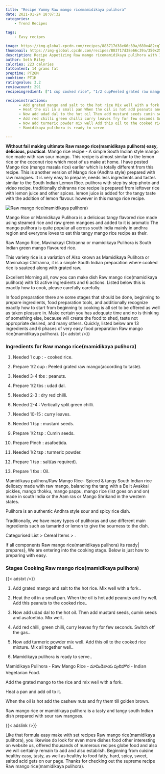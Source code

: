 ```yaml
---
title: "Recipe Yummy Raw mango ricemamidikaya pulihora"
date: 2021-01-24 18:07:32
categories:
    - Trend Recipes
    
tags:
    - Easy recipes

image: https://img-global.cpcdn.com/recipes/883717d38e66c39a/680x482cq70/raw-mango-ricemamidikaya-pulihora-recipe-main-photo.jpg
thumbnail: https://img-global.cpcdn.com/recipes/883717d38e66c39a/350x250cq70/raw-mango-ricemamidikaya-pulihora-recipe-main-photo.jpg
description: Recipe Appetizing Raw mango ricemamidikaya pulihora with 13 ingredients and 6 stages of easy cooking.
author: Seth Riley
calories: 223 calories
fatContent: 14 grams fat
preptime: PT26M
cooktime: PT1H
ratingvalue: 3.2
reviewcount: 291
recipeingredient: ["1 cup cooked rice", "1/2 cupPeeled grated raw mangoaccording to taste", "3-4 tbspeanuts", "1/2 tbsudad dal", "2-3dry red chilli", "2-4Vertically split green chilli", "10-15curry leaves", "1 tspmustard seeds", "1/2 tspCumin seeds", "Pinchasafoetida", "1/2 tspturmeric powder", "1 tspsaltas required", "1 tbsOil"]

recipeinstructions: 
      - Add grated mango and salt to the hot rice Mix well with a fork 
      - Heat the oil in a small pan When the oil is hot add peanuts and fry well Add this peanuts to the cooked rice 
      - Now add udad dal to the hot oil Then add mustard seeds cumin seeds and asafoetida Mix well 
      - Add red chilli green chilli curry leaves fry for few seconds Switch off the gas 
      - Now add turmeric powder mix well Add this oil to the cooked rice mixture Mix all together well 
      - Mamidikaya pulihora is ready to serve

---
```




**Without fail making ultimate Raw mango rice(mamidikaya pulihora) easy, delicious, practical**. Mango rice recipe - A simple South Indian style mango rice made with raw sour mango. This recipe is almost similar to the lemon rice or the coconut rice which most of us make at home. I have posted Mango rice (mango masala rice) earlier which is totally different from this recipe. This is another version of Mango rice (Andhra style) prepared with raw mangoes. It is very easy to prepare, needs less ingredients and tastes similar to the South Indian Lemon Rice. pulihora with step by step photo and video recipe. traditionally chitranna rice recipe is prepared from leftover rice with lemon juice and other spices. lemon juice is added for the tangy taste with the addition of lemon flavour. however in this mango rice recipe.


![Raw mango rice(mamidikaya pulihora)](https://img-global.cpcdn.com/recipes/883717d38e66c39a/680x482cq70/raw-mango-ricemamidikaya-pulihora-recipe-main-photo.jpg "Raw mango rice(mamidikaya pulihora)")



Mango Rice or Mamidikaya Pulihora is a delicious tangy flavored rice made using steamed rice and raw green mangoes and added to it is aromatic The mango pulihora is quite popular all across south india mainly in andhra region and everyone loves to eat this tangy mango rice recipe as their.

Raw Mango Rice, Mavinakayi Chitranna or mamidikaya Pulihora is South Indian green mango flavoured rice.

This variety rice is a variation of Also known as Mamidikaya Pulihora or Mavinakayi Chitranna, it is a simple South Indian preparation where cooked rice is sauteed along with grated raw.


Excellent Morning all, now you can make dish Raw mango rice(mamidikaya pulihora) with 13 active ingredients and 6 actions. Listed below this is exactly how to cook, please carefully carefully.

In food preparation there are some stages that should be done, beginning to prepare ingredients, food preparation tools, and additionally recognize exactly how to start from beginning to cooking is all set to be offered as well as taken pleasure in. Make certain you has adequate time and no is thinking of something else, because will create the food to shed, taste not appropriate desired, and many others. Quickly, listed below are 13 ingredients and 6 phases of very easy food preparation Raw mango rice(mamidikaya pulihora).
{{< adstxt />}}

### Ingredients for Raw mango rice(mamidikaya pulihora)


1. Needed 1 cup : - cooked rice.

1. Prepare 1/2 cup : Peeled grated raw mango(according to taste).

1. Needed 3-4 tbs : peanuts.

1. Prepare 1/2 tbs : udad dal.

1. Needed 2-3 : dry red chilli.

1. Needed 2-4 : Vertically split green chilli.

1. Needed 10-15 : curry leaves.

1. Needed 1 tsp : mustard seeds.

1. Prepare 1/2 tsp : Cumin seeds.

1. Prepare Pinch : asafoetida.

1. Needed 1/2 tsp : turmeric powder.

1. Prepare 1 tsp : salt(as required).

1. Prepare 1 tbs : Oil.


Mamidikaya pulihora/Raw Mango Rice- Spiced &amp; tangy South Indian rice delicacy made with raw mango, balancing the tang with a Be it Avakkai pickles, mango thokku, mango pappu, mango rice (list goes on and on) made in south India or the Aam ras or Mango Shrikand in the western states.

Pulihora is an authentic Andhra style sour and spicy rice dish.

Traditionally, we have many types of pulihoras and use different main ingredients such as tamarind or lemon to give the sourness to the dish.

Categorised List‎ &gt; ‎Cereal Items‎ &gt; ‎.


If all components Raw mango rice(mamidikaya pulihora) its ready| prepares}, We are entering into the cooking stage. Below is just how to preparing with easy.

### Stages Cooking Raw mango rice(mamidikaya pulihora)

{{< adstxt />}}


1. Add grated mango and salt to the hot rice. Mix well with a fork..



1. Heat the oil in a small pan. When the oil is hot add peanuts and fry well. Add this peanuts to the cooked rice..



1. Now add udad dal to the hot oil. Then add mustard seeds, cumin seeds and asafoetida. Mix well..



1. Add red chilli, green chilli, curry leaves fry for few seconds. Switch off the gas..



1. Now add turmeric powder mix well. Add this oil to the cooked rice mixture. Mix all together well..



1. Mamidikaya pulihora is ready to serve..




Mamidikaya Pulihora - Raw Mango Rice - మామిడికాయ పులిహొర - Indian Vegetarian Food.

Add the grated mango to the rice and mix well with a fork.

Heat a pan and add oil to it.

When the oil is hot add the cashew nuts and fry them till golden brown.

Raw mango rice or mamidikaya pulihora is a tasty and tangy south Indian dish prepared with sour raw mangoes.


{{< adslink />}}

Like that formula easy make with set recipes Raw mango rice(mamidikaya pulihora), you likewise do look for even more dishes food other interesting on website us, offered thousands of numerous recipes globe food and also we will certainly remain to add and also establish. Beginning from cuisine healthy easy, tasty, as well as healthy to food fatty, hard, spicy, sweet, salted acid gets on our page. Thanks for checking out the supreme recipe Raw mango rice(mamidikaya pulihora).
